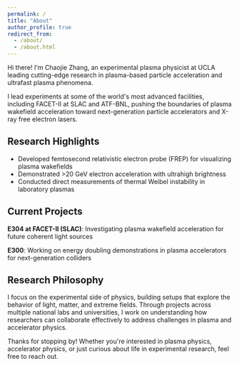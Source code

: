 ```yaml
---
permalink: /
title: "About"
author_profile: true
redirect_from: 
  - /about/
  - /about.html
---
```


Hi there! I'm Chaojie Zhang, an experimental plasma physicist at UCLA leading cutting-edge research in plasma-based particle acceleration and ultrafast plasma phenomena.

I lead experiments at some of the world's most advanced facilities, including FACET-II at SLAC and ATF-BNL, pushing the boundaries of plasma wakefield acceleration toward next-generation particle accelerators and X-ray free electron lasers.

## Research Highlights

* Developed femtosecond relativistic electron probe (FREP) for visualizing plasma wakefields
* Demonstrated >20 GeV electron acceleration with ultrahigh brightness
* Conducted direct measurements of thermal Weibel instability in laboratory plasmas

## Current Projects

**E304 at FACET-II (SLAC)**: Investigating plasma wakefield acceleration for future coherent light sources

**E300**: Working on energy doubling demonstrations in plasma accelerators for next-generation colliders

## Research Philosophy

I focus on the experimental side of physics, building setups that explore the behavior of light, matter, and extreme fields. Through projects across multiple national labs and universities, I work on understanding how researchers can collaborate effectively to address challenges in plasma and accelerator physics.

Thanks for stopping by! Whether you're interested in plasma physics, accelerator physics, or just curious about life in experimental research, feel free to reach out.
